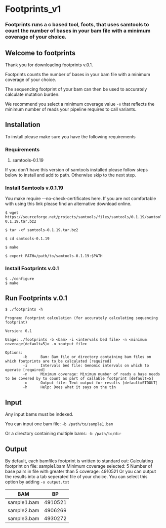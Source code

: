 # Footprints_v1

### Footprints runs a c based tool, foots, that uses samtools to count the number of bases in your bam file with a minimum coverage of your choice.

##            Welcome to footprints

Thank you for downloading footprints v.0.1.

Footprints counts the number of bases in your bam file with a minimum coverage of your choice.

The sequencing footprint of your bam can then be used to accurately calculate mutation burden.

We recommend you select a minimum coverage value `-n` that reflects the minimum number of reads your 
pipeline requires to call variants.


## Installation

To install please make sure you have the following requirements


### Requirements

1. samtools-0.1.19

If you don't have this version of samtools installed please follow steps below to install and add to path. 
Otherwise skip to the next step.

### Install Samtools v.0.1.19

You make require --no-check-certificates here. 
If you are not comfortable with using this link please find an alternative download online.

```
$ wget https://sourceforge.net/projects/samtools/files/samtools/0.1.19/samtools-0.1.19.tar.bz2

$ tar -xf samtools-0.1.19.tar.bz2

$ cd samtools-0.1.19

$ make

$ export PATH=/path/to/samtools-0.1.19:$PATH
```

### Install Footprints v.0.1

```
$ ./configure
$ make
```

## Run Footprints v.0.1

```
$ ./footprints -h

Program: Footprint calculation (for accurately calculating sequencing footprint)

Version: 0.1

Usage: ./footprints -b <bam> -i <intervals bed file> -n <minimum coverage(default=5)> -o <output file>

Options:
        -b      Bam: Bam file or directory containing bam files on which footprints are to be calculated [required]
        -i      Intervals bed file: Genomic intervals on which to operate [required]
        -n      Minimum coverage: Minimum number of reads a base needs to be covered by to count as part of callable footprint [default=5]
        -o      Output file: Text output for results [default=STDOUT]
        -h      Help: Does what it says on the tin
```

## Input

Any input bams must be indexed.

You can input one bam file: `-b /path/to/sample1.bam`

Or a directory containing multiple bams: `-b /path/to/dir`

## Output

By default, each bamfiles footprint is written to standard out:
    Calculating footprint on file: sample1.bam
    Minimum coverage selected: 5
    Number of base pairs in file with greater than 5 coverage: 4910521
Or you can output the results into a tab seperated file of your choice.
You can select this option by adding `-o output.txt`

BAM | BP
--- | --
sample1.bam | 4910521
sample2.bam | 4906269
sample3.bam | 4930272

